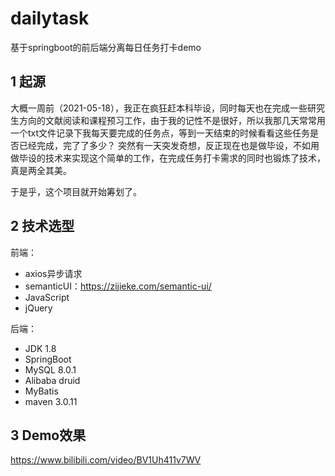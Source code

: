 # dailytask
基于springboot的前后端分离每日任务打卡demo

## 1 起源
大概一周前（2021-05-18），我正在疯狂赶本科毕设，同时每天也在完成一些研究生方向的文献阅读和课程预习工作，由于我的记性不是很好，所以我那几天常常用一个txt文件记录下我每天要完成的任务点，等到一天结束的时候看看这些任务是否已经完成，完了了多少？
突然有一天突发奇想，反正现在也是做毕设，不如用做毕设的技术来实现这个简单的工作，在完成任务打卡需求的同时也锻炼了技术，真是两全其美。

于是乎，这个项目就开始筹划了。
## 2 技术选型
前端：

- axios异步请求
- semanticUI：https://zijieke.com/semantic-ui/
- JavaScript
- jQuery

后端：

- JDK 1.8
- SpringBoot
- MySQL 8.0.1
- Alibaba druid
- MyBatis
- maven 3.0.11
## 3 Demo效果
https://www.bilibili.com/video/BV1Uh411v7WV
